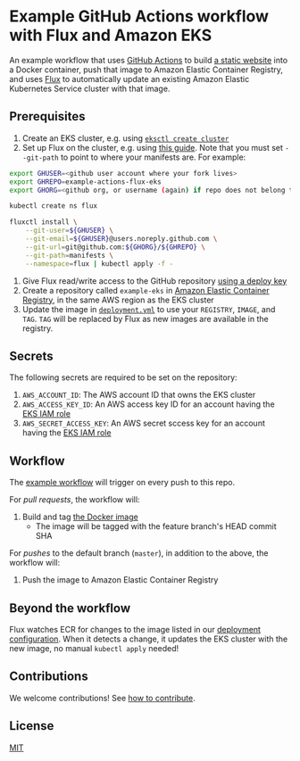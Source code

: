 # Example GitHub Actions workflow with Flux and Amazon EKS

An example workflow that uses [GitHub Actions](https://help.github.com/en/categories/automating-your-workflow-with-github-actions) to build [a static website](app/site/) into a Docker container, push that image to Amazon Elastic Container Registry, and uses [Flux](https://www.weave.works/oss/flux/) to automatically update an existing Amazon Elastic Kubernetes Service cluster with that image.

## Prerequisites

1. Create an EKS cluster, e.g. using [`eksctl create cluster`](https://eksctl.io/)
1. Set up Flux on the cluster, e.g. using [this guide](https://docs.fluxcd.io/en/latest/tutorials/get-started.html). Note that you must set `--git-path` to point to where your manifests are. For example:
```bash
export GHUSER=<github user account where your fork lives>
export GHREPO=example-actions-flux-eks
export GHORG=<github org, or username (again) if repo does not belong to an org>

kubectl create ns flux

fluxctl install \
    --git-user=${GHUSER} \
    --git-email=${GHUSER}@users.noreply.github.com \
    --git-url=git@github.com:${GHORG}/${GHREPO} \
    --git-path=manifests \
    --namespace=flux | kubectl apply -f -
```
1. Give Flux read/write access to the GitHub repository [using a deploy key](https://docs.fluxcd.io/en/latest/tutorials/get-started.html#giving-write-access)
1. Create a repository called `example-eks` in [Amazon Elastic Container Registry](https://docs.aws.amazon.com/AmazonECR/latest/userguide/Registries.html), in the same AWS region as the EKS cluster
1. Update the image in [`deployment.yml`](manifests/deployment.yml) to use your `REGISTRY`, `IMAGE`, and `TAG`. `TAG` will be replaced by Flux as new images are available in the registry.

## Secrets

The following secrets are required to be set on the repository:

1. `AWS_ACCOUNT_ID`: The AWS account ID that owns the EKS cluster
1. `AWS_ACCESS_KEY_ID`: An AWS access key ID for an account having the [EKS IAM role](https://docs.aws.amazon.com/eks/latest/userguide/service_IAM_role.html)
1. `AWS_SECRET_ACCESS_KEY`: An AWS secret sccess key for an account having the [EKS IAM role](https://docs.aws.amazon.com/eks/latest/userguide/service_IAM_role.html)

## Workflow

The [example workflow](.github/workflows/build.yml) will trigger on every push to this repo.

For _pull requests_, the workflow will:
1. Build and tag [the Docker image](app/Dockerfile)
    - The image will be tagged with the feature branch's HEAD commit SHA
    
For _pushes_ to the default branch (`master`), in addition to the above, the workflow will:

1. Push the image to Amazon Elastic Container Registry

## Beyond the workflow

Flux watches ECR for changes to the image listed in our [deployment configuration](manifests/deployment.yml). When it detects a change, it updates the EKS cluster with the new image, no manual `kubectl apply` needed!

## Contributions

We welcome contributions! See [how to contribute](CONTRIBUTING.md).

## License

[MIT](LICENSE)
